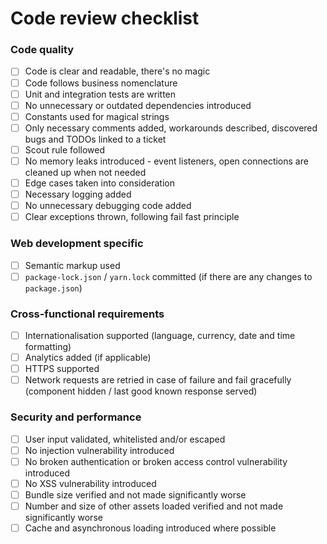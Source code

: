 # Code review checklist

### Code quality
- [ ] Code is clear and readable, there's no magic
- [ ] Code follows business nomenclature
- [ ] Unit and integration tests are written
- [ ] No unnecessary or outdated dependencies introduced
- [ ] Constants used for magical strings
- [ ] Only necessary comments added, workarounds described, discovered bugs and TODOs linked to a ticket
- [ ] Scout rule followed
- [ ] No memory leaks introduced - event listeners, open connections are cleaned up when not needed
- [ ] Edge cases taken into consideration
- [ ] Necessary logging added
- [ ] No unnecessary debugging code added
- [ ] Clear exceptions thrown, following fail fast principle

### Web development specific
- [ ] Semantic markup used
- [ ] `package-lock.json` / `yarn.lock` committed (if there are any changes to `package.json`)

### Cross-functional requirements
- [ ] Internationalisation supported (language, currency, date and time formatting)
- [ ] Analytics added (if applicable)
- [ ] HTTPS supported
- [ ] Network requests are retried in case of failure and fail gracefully (component hidden / last good known response served)

### Security and performance
- [ ] User input validated, whitelisted and/or escaped
- [ ] No injection vulnerability introduced
- [ ] No broken authentication or broken access control vulnerability introduced
- [ ] No XSS vulnerability introduced
- [ ] Bundle size verified and not made significantly worse
- [ ] Number and size of other assets loaded verified and not made significantly worse
- [ ] Cache and asynchronous loading introduced where possible
